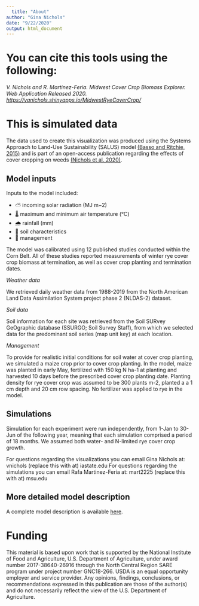 ```yaml
---
  title: "About"
author: "Gina Nichols"
date: "9/22/2020"
output: html_document
---
```


# You can cite this tools using the following:

*V. Nichols and R. Martinez-Feria. Midwest Cover Crop Biomass Explorer. Web Application Released 2020. https://vanichols.shinyapps.io/MidwestRyeCoverCrop/*

# This is simulated data

The data used to create this visualization was produced using the Systems Approach to Land-Use Sustainability (SALUS) model [(Basso and Ritchie, 2015)](https://lter.kbs.msu.edu/wp-content/uploads/2015/04/Basso-and-Ritchie-Ch10-Simulating-crop-growth-and-biogeochemical-fluxes-SALUS-model-KBS-long-term-ecological-research-LTER-site-volume-synthesis-book-2015.pdf) and is part of an open-access publication regarding the effects of cover cropping on weeds [(Nichols et al. 2020)](https://acsess.onlinelibrary.wiley.com/doi/full/10.1002/ael2.20022).

## Model inputs

Inputs to the model included:
- ⛅ incoming solar radiation (MJ m−2)
- 🌡️ maximum and minimum air temperature (°C)
- 🌧️ rainfall (mm)
- 🐛 soil characteristics
- 🚜 management 

The model was calibrated using 12 published studies conducted within the Corn Belt. All of these studies reported measurements of winter rye cover crop biomass at termination, as well as cover crop planting and termination dates. 

*Weather data*

We retrieved daily weather data from 1988-2019 from the North American Land Data Assimilation System project phase 2 (NLDAS-2) dataset.

*Soil data*

Soil information for each site was retrieved from the Soil SURvey GeOgraphic database (SSURGO; Soil Survey Staff), from which we selected data for the predominant soil series (map unit key) at each location. 

*Management*

To provide for realistic initial conditions for soil water at cover crop planting, we simulated a maize crop prior to cover crop planting. In the model, maize was planted in early May, fertilized with 150 kg N ha-1 at planting and harvested 10 days before the prescribed cover crop planting date. Planting density for rye cover crop was assumed to be 300 plants m-2, planted a a 1 cm depth and 20 cm row spacing. No fertilizer was applied to rye in the model.

## Simulations
Simulation for each experiment were run independently, from 1-Jan to 30-Jun of the following year, meaning that each simulation comprised a period of 18 months. We assumed both water- and N-limited rye cover crop growth. 

For questions regarding the visualizations you can email Gina Nichols at: vnichols (replace this with at) iastate.edu
For questions regarding the simulations you can email Rafa Martinez-Feria at: mart2225 (replace this with at) msu.edu

## More detailed model description

A complete model description is available [here](https://github.com/vanichols/shiny_ryeSalus/blob/master/IowaRyeCoverCrop/SALUS-simulation-details.pdf).

# Funding
This material is based upon work that is supported by the National Institute of Food and Agriculture, U.S. Department of Agriculture, under award number 2017-38640-26916 through the North Central Region SARE program under project number GNC18-266. USDA is an equal opportunity employer and service provider. Any opinions, findings, conclusions, or recommendations expressed in this publication are those of the author(s) and do not necessarily reflect the view of the U.S. Department of Agriculture.
